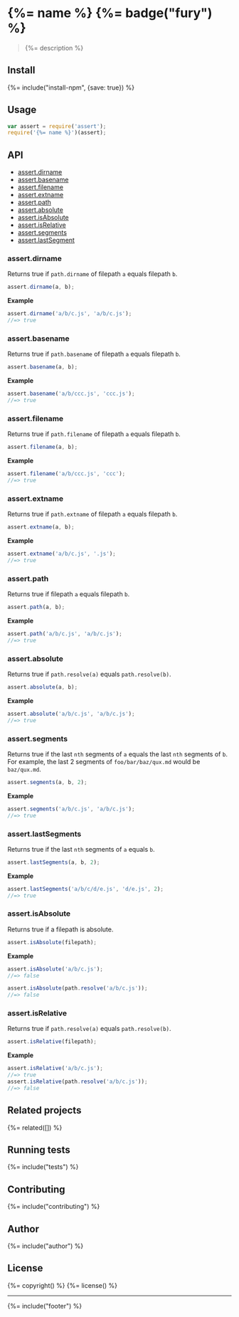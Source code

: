 # {%= name %} {%= badge("fury") %}

> {%= description %}

## Install
{%= include("install-npm", {save: true}) %}

## Usage

```js
var assert = require('assert');
require('{%= name %}')(assert);
```

## API

- [assert.dirname](#assert-dirname)
- [assert.basename](#assert-basename)
- [assert.filename](#assert-filename)
- [assert.extname](#assert-extname)
- [assert.path](#assert-path)
- [assert.absolute](#assert-absolute)
- [assert.isAbsolute](#assert-isAbsolute)
- [assert.isRelative](#assert-isRelative)
- [assert.segments](#assert-segments)
- [assert.lastSegment](#assert-lastSegment)

### assert.dirname

Returns true if `path.dirname` of filepath `a` equals filepath `b`.

```js
assert.dirname(a, b);
```

**Example**

```js
assert.dirname('a/b/c.js', 'a/b/c.js');
//=> true
```

### assert.basename

Returns true if `path.basename` of filepath `a` equals filepath `b`.

```js
assert.basename(a, b);
```

**Example**

```js
assert.basename('a/b/ccc.js', 'ccc.js');
//=> true
```

### assert.filename

Returns true if `path.filename` of filepath `a` equals filepath `b`.

```js
assert.filename(a, b);
```

**Example**

```js
assert.filename('a/b/ccc.js', 'ccc');
//=> true
```

### assert.extname

Returns true if `path.extname` of filepath `a` equals filepath `b`.

```js
assert.extname(a, b);
```

**Example**

```js
assert.extname('a/b/c.js', '.js');
//=> true
```

### assert.path

Returns true if filepath `a` equals filepath `b`.

```js
assert.path(a, b);
```

**Example**

```js
assert.path('a/b/c.js', 'a/b/c.js');
//=> true
```

### assert.absolute

Returns true if `path.resolve(a)` equals `path.resolve(b)`.

```js
assert.absolute(a, b);
```

**Example**

```js
assert.absolute('a/b/c.js', 'a/b/c.js');
//=> true
```

### assert.segments

Returns true if the last `nth` segments of `a` equals the last `nth` segments of `b`. For example, the last 2 segments of `foo/bar/baz/qux.md` would be `baz/qux.md`.

```js
assert.segments(a, b, 2);
```

**Example**

```js
assert.segments('a/b/c.js', 'a/b/c.js');
//=> true
```

### assert.lastSegments

Returns true if the last `nth` segments of `a` equals `b`.

```js
assert.lastSegments(a, b, 2);
```

**Example**

```js
assert.lastSegments('a/b/c/d/e.js', 'd/e.js', 2);
//=> true
```

### assert.isAbsolute

Returns true if a filepath is absolute.

```js
assert.isAbsolute(filepath);
```

**Example**

```js
assert.isAbsolute('a/b/c.js');
//=> false

assert.isAbsolute(path.resolve('a/b/c.js'));
//=> false
```

### assert.isRelative

Returns true if `path.resolve(a)` equals `path.resolve(b)`.

```js
assert.isRelative(filepath);
```

**Example**

```js
assert.isRelative('a/b/c.js');
//=> true
assert.isRelative(path.resolve('a/b/c.js'));
//=> false
```

## Related projects
{%= related([]) %}  

## Running tests
{%= include("tests") %}

## Contributing
{%= include("contributing") %}

## Author
{%= include("author") %}

## License
{%= copyright() %}
{%= license() %}

***

{%= include("footer") %}
